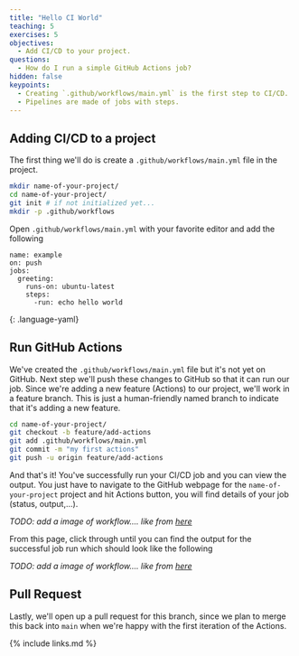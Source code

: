```yaml
---
title: "Hello CI World"
teaching: 5
exercises: 5 
objectives:
  - Add CI/CD to your project.
questions:
  - How do I run a simple GitHub Actions job?
hidden: false
keypoints:
  - Creating `.github/workflows/main.yml` is the first step to CI/CD.
  - Pipelines are made of jobs with steps.
---
```


## Adding CI/CD to a project

The first thing we'll do is create a `.github/workflows/main.yml` file in the project.
```bash
mkdir name-of-your-project/
cd name-of-your-project/
git init # if not initialized yet...
mkdir -p .github/workflows
```

Open `.github/workflows/main.yml` with your favorite editor and add the following
~~~
name: example
on: push
jobs:
  greeting:
    runs-on: ubuntu-latest
    steps:
      -run: echo hello world
~~~
{: .language-yaml}

## Run GitHub Actions


We've created the `.github/workflows/main.yml` file but it's not yet on GitHub. Next step we'll push these changes to GitHub so that it can run our job.
Since we're adding a new feature (Actions) to our project, we'll work in a feature branch. This is just a human-friendly named branch to indicate that it's adding a new feature.

```bash
cd name-of-your-project/
git checkout -b feature/add-actions
git add .github/workflows/main.yml
git commit -m "my first actions"
git push -u origin feature/add-actions
```

And that's it! You've successfully run your CI/CD job and you can view the output. You just have to navigate to the GitHub webpage for the `name-of-your-project` project and hit Actions button, you will find details of your job (status, output,...).

*TODO: add a image of workflow.... like from [here](https://hsf-training.github.io/hsf-training-cicd-github/07-hello-world-ci/index.html)*

From this page, click through until you can find the output for the successful job run which should look like the following

*TODO: add a image of workflow.... like from [here](https://hsf-training.github.io/hsf-training-cicd-github/07-hello-world-ci/index.html)*

## Pull Request

Lastly, we'll open up a pull request for this branch, since we plan to merge this back into `main` when we're happy with the first iteration of the Actions.

{% include links.md %}

